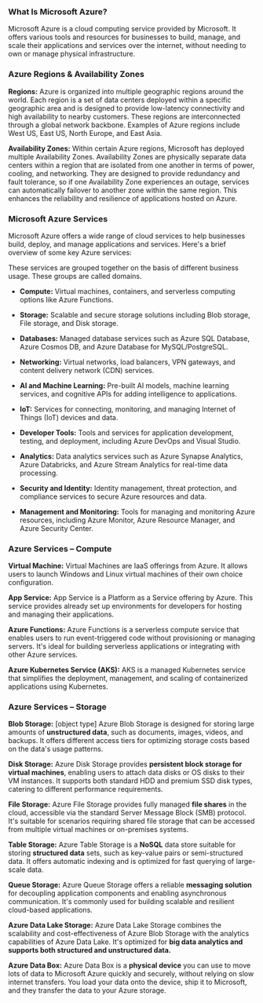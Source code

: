 ### What Is Microsoft Azure?

Microsoft Azure is a cloud computing service provided by Microsoft. It offers various tools and resources for businesses to build, manage, and scale their applications and services over the internet, without needing to own or manage physical infrastructure.

### Azure Regions & Availability Zones

**Regions:** Azure is organized into multiple geographic regions around the world. Each region is a set of data centers deployed within a specific geographic area and is designed to provide low-latency connectivity and high availability to nearby customers. These regions are interconnected through a global network backbone. Examples of Azure regions include West US, East US, North Europe, and East Asia.

**Availability Zones:** Within certain Azure regions, Microsoft has deployed multiple Availability Zones. Availability Zones are physically separate data centers within a region that are isolated from one another in terms of power, cooling, and networking. They are designed to provide redundancy and fault tolerance, so if one Availability Zone experiences an outage, services can automatically failover to another zone within the same region. This enhances the reliability and resilience of applications hosted on Azure.

### Microsoft Azure Services

Microsoft Azure offers a wide range of cloud services to help businesses build, deploy, and manage applications and services. Here's a brief overview of some key Azure services:

These services are grouped together on the basis of different business usage. These groups are called domains.

- **Compute:** Virtual machines, containers, and serverless computing options like Azure Functions.

- **Storage:** Scalable and secure storage solutions including Blob storage, File storage, and Disk storage.

- **Databases:** Managed database services such as Azure SQL Database, Azure Cosmos DB, and Azure Database for MySQL/PostgreSQL.

- **Networking:** Virtual networks, load balancers, VPN gateways, and content delivery network (CDN) services.

- **AI and Machine Learning:** Pre-built AI models, machine learning services, and cognitive APIs for adding intelligence to applications.

- **IoT:** Services for connecting, monitoring, and managing Internet of Things (IoT) devices and data.

- **Developer Tools:** Tools and services for application development, testing, and deployment, including Azure DevOps and Visual Studio.

- **Analytics:** Data analytics services such as Azure Synapse Analytics, Azure Databricks, and Azure Stream Analytics for real-time data processing.

- **Security and Identity:** Identity management, threat protection, and compliance services to secure Azure resources and data.

- **Management and Monitoring:** Tools for managing and monitoring Azure resources, including Azure Monitor, Azure Resource Manager, and Azure Security Center.


### Azure Services – Compute

**Virtual Machine:** Virtual Machines are IaaS offerings from Azure. It allows users to launch Windows and Linux virtual machines of their own choice configuration.

**App Service:** App Service is a Platform as a Service offering by Azure. This service provides already set up environments for developers for hosting and managing their applications.

**Azure Functions:** Azure Functions is a serverless compute service that enables users to run event-triggered code without provisioning or managing servers. It's ideal for building serverless applications or integrating with other Azure services.

**Azure Kubernetes Service (AKS):** AKS is a managed Kubernetes service that simplifies the deployment, management, and scaling of containerized applications using Kubernetes.


### Azure Services – Storage

**Blob Storage:** [object type] Azure Blob Storage is designed for storing large amounts of **unstructured data**, such as documents, images, videos, and backups. It offers different access tiers for optimizing storage costs based on the data's usage patterns.

**Disk Storage:** Azure Disk Storage provides **persistent block storage for virtual machines**, enabling users to attach data disks or OS disks to their VM instances. It supports both standard HDD and premium SSD disk types, catering to different performance requirements.

**File Storage:** Azure File Storage provides fully managed **file shares** in the cloud, accessible via the standard Server Message Block (SMB) protocol. It's suitable for scenarios requiring shared file storage that can be accessed from multiple virtual machines or on-premises systems.

**Table Storage:** Azure Table Storage is a **NoSQL** data store suitable for storing **structured data** sets, such as key-value pairs or semi-structured data. It offers automatic indexing and is optimized for fast querying of large-scale data.

**Queue Storage:** Azure Queue Storage offers a reliable **messaging solution** for decoupling application components and enabling asynchronous communication. It's commonly used for building scalable and resilient cloud-based applications.

**Azure Data Lake Storage:** Azure Data Lake Storage combines the scalability and cost-effectiveness of Azure Blob Storage with the analytics capabilities of Azure Data Lake. It's optimized for **big data analytics and supports both structured and unstructured data.**

**Azure Data Box:** Azure Data Box is a **physical device** you can use to move lots of data to Microsoft Azure quickly and securely, without relying on slow internet transfers. You load your data onto the device, ship it to Microsoft, and they transfer the data to your Azure storage.







